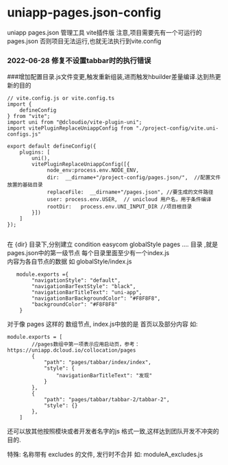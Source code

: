 # uniapp-pages.json-config
uniapp pages.json 管理工具 vite插件版
注意,项目需要先有一个可运行的pages.json 否则项目无法运行,也就无法执行到vite.config
### 2022-06-28 修复不设置tabbar时的执行错误
###增加配置目录.js文件变更,触发重新组装,进而触发hbuilder差量编译.达到热更新的目的


```
// vite.config.js or vite.config.ts
import {
	defineConfig
} from "vite";
import uni from "@dcloudio/vite-plugin-uni"; 
import vitePluginReplaceUniappConfig from "./project-config/vite.uni-configs.js"  
 
export default defineConfig({
	plugins: [ 
		uni(), 
		vitePluginReplaceUniappConfig([{
			 node_env:process.env.NODE_ENV,
			 dir:  __dirname+"/project-config/pages.json/",  //配置文件放置的基础目录
			 replaceFile:  __dirname+"/pages.json", //要生成的文件路径
			 user: process.env.USER,  // unicloud 用户名，用于条件编译
			 rootDir:   process.env.UNI_INPUT_DIR //项目根目录
		}]) 
	]
});


```
在 {dir} 目录下,分别建立
condition easycom  globalStyle pages ....  目录 ,就是 pages.json中的第一级节点
每个目录里面至少有一个index.js  
内容为各自节点的数据
如 globalStyle/index.js 
```
   module.exports ={
		"navigationStyle": "default",
		"navigationBarTextStyle": "black",
		"navigationBarTitleText": "uni-app",
		"navigationBarBackgroundColor": "#F8F8F8",
		"backgroundColor": "#F8F8F8"
	}
```

对于像 pages 这样的 数组节点, index.js中放的是 首页以及部分内容
如:
```
module.exports = [
    	//pages数组中第一项表示应用启动页，参考：https://uniapp.dcloud.io/collocation/pages
    	{
    		"path": "pages/tabbar/index/index",
    		"style": {
    			"navigationBarTitleText": "发现"
    		}
    	},
    	{
    		"path": "pages/tabbar/tabbar-2/tabbar-2",
    		"style": {}
    	}, 
    ]
```
还可以放其他按照模块或者开发者名字的js 格式一致,这样达到团队开发不冲突的目的.

特殊:   名称带有 excludes 的文件, 发行时不合并
如: moduleA_excludes.js


